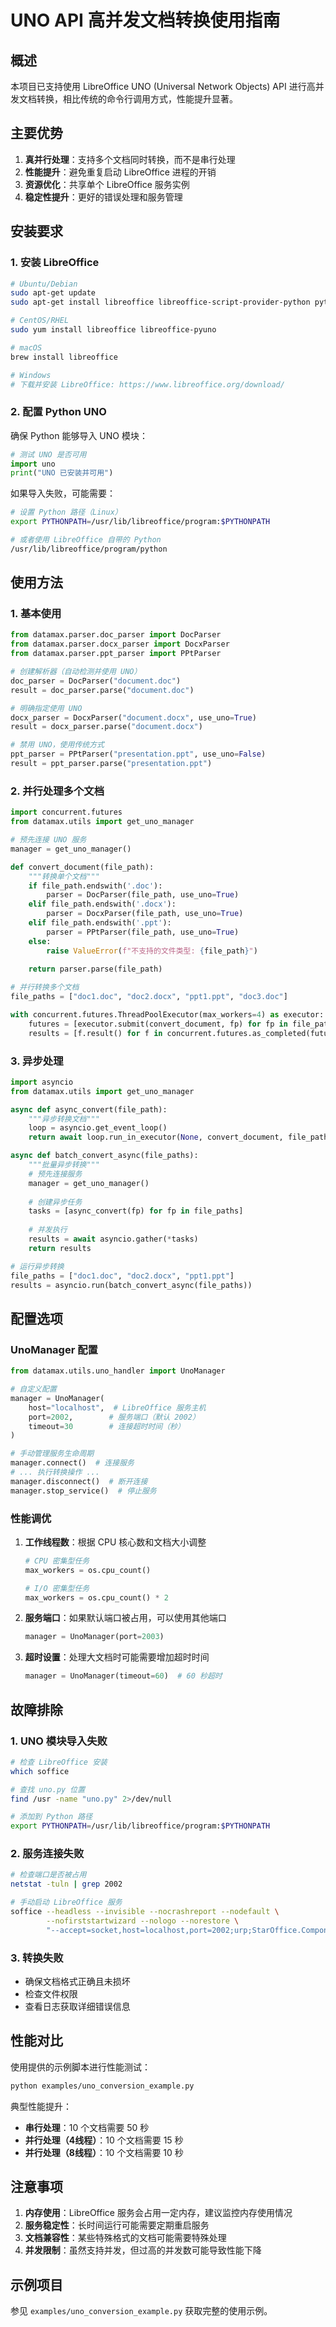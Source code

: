 # UNO API 高并发文档转换使用指南

## 概述

本项目已支持使用 LibreOffice UNO (Universal Network Objects) API 进行高并发文档转换，相比传统的命令行调用方式，性能提升显著。

## 主要优势

1. **真并行处理**：支持多个文档同时转换，而不是串行处理
2. **性能提升**：避免重复启动 LibreOffice 进程的开销
3. **资源优化**：共享单个 LibreOffice 服务实例
4. **稳定性提升**：更好的错误处理和服务管理

## 安装要求

### 1. 安装 LibreOffice

```bash
# Ubuntu/Debian
sudo apt-get update
sudo apt-get install libreoffice libreoffice-script-provider-python python3-uno

# CentOS/RHEL
sudo yum install libreoffice libreoffice-pyuno

# macOS
brew install libreoffice

# Windows
# 下载并安装 LibreOffice: https://www.libreoffice.org/download/
```

### 2. 配置 Python UNO

确保 Python 能够导入 UNO 模块：

```python
# 测试 UNO 是否可用
import uno
print("UNO 已安装并可用")
```

如果导入失败，可能需要：

```bash
# 设置 Python 路径（Linux）
export PYTHONPATH=/usr/lib/libreoffice/program:$PYTHONPATH

# 或者使用 LibreOffice 自带的 Python
/usr/lib/libreoffice/program/python
```

## 使用方法

### 1. 基本使用

```python
from datamax.parser.doc_parser import DocParser
from datamax.parser.docx_parser import DocxParser
from datamax.parser.ppt_parser import PPtParser

# 创建解析器（自动检测并使用 UNO）
doc_parser = DocParser("document.doc")
result = doc_parser.parse("document.doc")

# 明确指定使用 UNO
docx_parser = DocxParser("document.docx", use_uno=True)
result = docx_parser.parse("document.docx")

# 禁用 UNO，使用传统方式
ppt_parser = PPtParser("presentation.ppt", use_uno=False)
result = ppt_parser.parse("presentation.ppt")
```

### 2. 并行处理多个文档

```python
import concurrent.futures
from datamax.utils import get_uno_manager

# 预先连接 UNO 服务
manager = get_uno_manager()

def convert_document(file_path):
    """转换单个文档"""
    if file_path.endswith('.doc'):
        parser = DocParser(file_path, use_uno=True)
    elif file_path.endswith('.docx'):
        parser = DocxParser(file_path, use_uno=True)
    elif file_path.endswith('.ppt'):
        parser = PPtParser(file_path, use_uno=True)
    else:
        raise ValueError(f"不支持的文件类型: {file_path}")
    
    return parser.parse(file_path)

# 并行转换多个文档
file_paths = ["doc1.doc", "doc2.docx", "ppt1.ppt", "doc3.doc"]

with concurrent.futures.ThreadPoolExecutor(max_workers=4) as executor:
    futures = [executor.submit(convert_document, fp) for fp in file_paths]
    results = [f.result() for f in concurrent.futures.as_completed(futures)]
```

### 3. 异步处理

```python
import asyncio
from datamax.utils import get_uno_manager

async def async_convert(file_path):
    """异步转换文档"""
    loop = asyncio.get_event_loop()
    return await loop.run_in_executor(None, convert_document, file_path)

async def batch_convert_async(file_paths):
    """批量异步转换"""
    # 预先连接服务
    manager = get_uno_manager()
    
    # 创建异步任务
    tasks = [async_convert(fp) for fp in file_paths]
    
    # 并发执行
    results = await asyncio.gather(*tasks)
    return results

# 运行异步转换
file_paths = ["doc1.doc", "doc2.docx", "ppt1.ppt"]
results = asyncio.run(batch_convert_async(file_paths))
```

## 配置选项

### UnoManager 配置

```python
from datamax.utils.uno_handler import UnoManager

# 自定义配置
manager = UnoManager(
    host="localhost",  # LibreOffice 服务主机
    port=2002,        # 服务端口（默认 2002）
    timeout=30        # 连接超时时间（秒）
)

# 手动管理服务生命周期
manager.connect()  # 连接服务
# ... 执行转换操作 ...
manager.disconnect()  # 断开连接
manager.stop_service()  # 停止服务
```

### 性能调优

1. **工作线程数**：根据 CPU 核心数和文档大小调整
   ```python
   # CPU 密集型任务
   max_workers = os.cpu_count()
   
   # I/O 密集型任务
   max_workers = os.cpu_count() * 2
   ```

2. **服务端口**：如果默认端口被占用，可以使用其他端口
   ```python
   manager = UnoManager(port=2003)
   ```

3. **超时设置**：处理大文档时可能需要增加超时时间
   ```python
   manager = UnoManager(timeout=60)  # 60 秒超时
   ```

## 故障排除

### 1. UNO 模块导入失败

```bash
# 检查 LibreOffice 安装
which soffice

# 查找 uno.py 位置
find /usr -name "uno.py" 2>/dev/null

# 添加到 Python 路径
export PYTHONPATH=/usr/lib/libreoffice/program:$PYTHONPATH
```

### 2. 服务连接失败

```bash
# 检查端口是否被占用
netstat -tuln | grep 2002

# 手动启动 LibreOffice 服务
soffice --headless --invisible --nocrashreport --nodefault \
        --nofirststartwizard --nologo --norestore \
        "--accept=socket,host=localhost,port=2002;urp;StarOffice.ComponentContext"
```

### 3. 转换失败

- 确保文档格式正确且未损坏
- 检查文件权限
- 查看日志获取详细错误信息

## 性能对比

使用提供的示例脚本进行性能测试：

```bash
python examples/uno_conversion_example.py
```

典型性能提升：
- **串行处理**：10 个文档需要 50 秒
- **并行处理（4线程）**：10 个文档需要 15 秒
- **并行处理（8线程）**：10 个文档需要 10 秒

## 注意事项

1. **内存使用**：LibreOffice 服务会占用一定内存，建议监控内存使用情况
2. **服务稳定性**：长时间运行可能需要定期重启服务
3. **文档兼容性**：某些特殊格式的文档可能需要特殊处理
4. **并发限制**：虽然支持并发，但过高的并发数可能导致性能下降

## 示例项目

参见 `examples/uno_conversion_example.py` 获取完整的使用示例。 